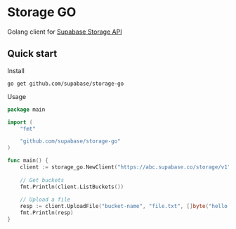 # Storage GO
Golang client for [Supabase Storage API](https://github.com/supabase/storage-api)

## Quick start
Install
```shell
go get github.com/supabase/storage-go
```

Usage
```go
package main

import (
	"fmt"

	"github.com/supabase/storage-go"
)

func main() {
	client := storage_go.NewClient("https://abc.supabase.co/storage/v1", "<service-token>", nil)
	
	// Get buckets
	fmt.Println(client.ListBuckets())
	
	// Upload a file
	resp := client.UploadFile("bucket-name", "file.txt", []byte("hello world"))
	fmt.Println(resp)
}
```